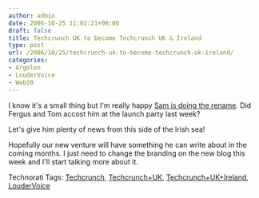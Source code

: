 ```yaml
---
author: admin
date: 2006-10-25 11:02:21+00:00
draft: false
title: Techcrunch UK to become Techcrunch UK & Ireland
type: post
url: /2006/10/25/techcrunch-uk-to-become-techcrunch-uk-ireland/
categories:
- Argolon
- LouderVoice
- Web20
---
```


I know it's a small thing but I'm really happy [Sam is doing the rename](http://uk.techcrunch.com/2006/10/24/techcrunch-uk-event-calendar/#comment-9677). Did Fergus and Tom accost him at the launch party last week?

Let's give him plenty of news from this side of the Irish sea!

Hopefully our new venture will have something he can write about in the coming months. I just need to change the branding on the new blog this week and I'll start talking more about it.

Technorati Tags: [Techcrunch](http://www.technorati.com/tags/Techcrunch), [Techcrunch+UK](http://www.technorati.com/tags/Techcrunch+UK), [Techcrunch+UK+Ireland](http://www.technorati.com/tags/Techcrunch+UK+Ireland), [LouderVoice](http://www.technorati.com/tags/LouderVoice)



